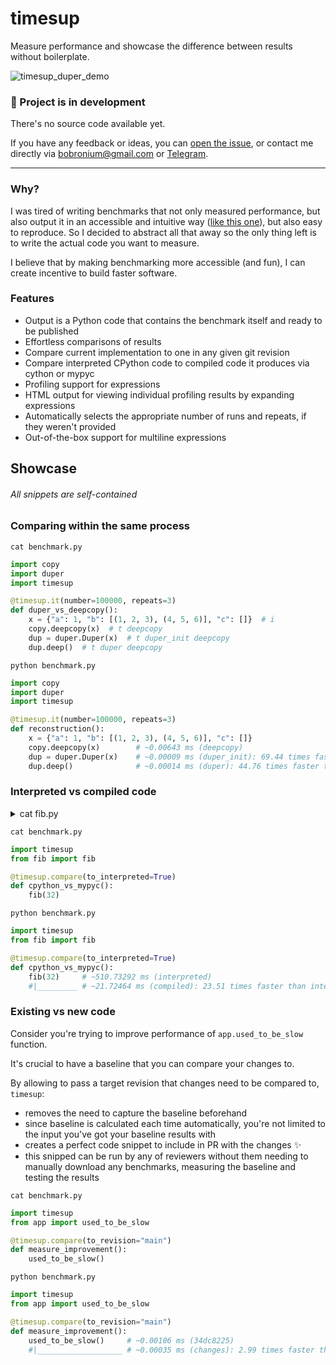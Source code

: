 # timesup

Measure performance and showcase the difference between results without boilerplate.



![timesup_duper_demo](https://user-images.githubusercontent.com/36469655/215218569-1f833d77-d974-49ab-98cf-a03d9ab32899.gif)




### 🚧 Project is in development
There's no source code available yet.

If you have any feedback or ideas, you can [open the issue](https://github.com/Bobronium/timesup/issues), or  contact me directly via [bobronium@gmail.com](mailto:bobronium@gmail.com) or [Telegram](https://t.me/Bobronium).

---

### Why?
I was tired of writing benchmarks that not only measured performance, but also output it in an accessible and intuitive way ([like this one](https://github.com/Bobronium/fastenum/tree/master/benchmark)), but also easy to reproduce.
So I decided to abstract all that away so the only thing left is to write the actual code you want to measure.

I believe that by making benchmarking more accessible (and fun), I can create incentive to build faster software. 


### Features
- Output is a Python code that contains the benchmark itself and ready to be published
- Effortless comparisons of results
- Compare current implementation to one in any given git revision
- Compare interpreted CPython code to compiled code it produces via cython or mypyc
- Profiling support for expressions
- HTML output for viewing individual profiling results by expanding expressions
- Automatically selects the appropriate number of runs and repeats, if they weren't provided
- Out-of-the-box support for multiline expressions


## Showcase 
###### All snippets are self-contained
### Comparing within the same process 
`cat benchmark.py`
```py
import copy
import duper
import timesup

@timesup.it(number=100000, repeats=3)
def duper_vs_deepcopy():
    x = {"a": 1, "b": [(1, 2, 3), (4, 5, 6)], "c": []}  # i
    copy.deepcopy(x)  # t deepcopy
    dup = duper.Duper(x)  # t duper_init deepcopy
    dup.deep()  # t duper deepcopy
```
`python benchmark.py`
```py
import copy
import duper
import timesup

@timesup.it(number=100000, repeats=3)
def reconstruction():
    x = {"a": 1, "b": [(1, 2, 3), (4, 5, 6)], "c": []} 
    copy.deepcopy(x)        # ~0.00643 ms (deepcopy)
    dup = duper.Duper(x)    # ~0.00009 ms (duper_init): 69.44 times faster than deepcopy
    dup.deep()              # ~0.00014 ms (duper): 44.76 times faster than deepcopy
```

### Interpreted vs compiled code
<details>
<summary>cat fib.py</summary>

```py
def fib(n: int) -> int:
    if n <= 1:
        return n
    else:
        return fib(n - 2) + fib(n - 1)
```
`mypyc fib.py`
```
building 'compiled_test' extension
...
copying build/lib.macosx-12.0-arm64-cpython-310/fib.cpython-310-darwin.so -> 
```
</details>

`cat benchmark.py`
```py
import timesup
from fib import fib

@timesup.compare(to_interpreted=True)
def cpython_vs_mypyc():
    fib(32)
```
`python benchmark.py`
```python
import timesup
from fib import fib

@timesup.compare(to_interpreted=True)
def cpython_vs_mypyc():
    fib(32)     # ~510.73292 ms (interpreted)
    #|_________ # ~21.72464 ms (compiled): 23.51 times faster than interpreted
```


### Existing vs new code
Consider you're trying to improve performance of `app.used_to_be_slow` function.

It's crucial to have a baseline that you can compare your changes to.

By allowing to pass a target revision that changes need to be compared to, `timesup`:
- removes the need to capture the baseline beforehand
- since baseline is calculated each time automatically, you're not limited to the input you've got your baseline results with
- creates a perfect code snippet to include in PR with the changes ✨
- this snipped can be run by any of reviewers without them needing to manually download any benchmarks, measuring the baseline and testing the results


`cat benchmark.py`
```py
import timesup
from app import used_to_be_slow

@timesup.compare(to_revision="main")
def measure_improvement():
    used_to_be_slow()
```
`python benchmark.py`
```python
import timesup
from app import used_to_be_slow

@timesup.compare(to_revision="main")
def measure_improvement():
    used_to_be_slow()     # ~0.00106 ms (34dc8225)
    #|___________________ # ~0.00035 ms (changes): 2.99 times faster than 34dc8225 
```
